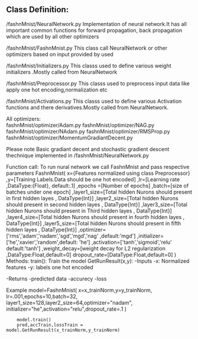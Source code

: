 Class Definition:
-----------------
/fashnMnist/NeuralNetwork.py
		Implementation of neural network.It has all important common functions for forward propagation, back propagation
		which are used by all other optimizers

/fashnMnist/FashnMnist.py
		This class call NeuralNetwork or other optimizers based on input provided by used 
		
/fashnMnist/Initializers.py
		This classs used to define  various weight initializers .Mostly called from NeuralNetwork
		
/fashnMnist/Preprocessor.py
		This classs used to preprocess input data like apply one hot encoding,normalization etc
		
/fashnMnist/Activations.py
		This classs used to define  various Activation functions and there derivatives.Mostly called from NeuralNetwork.
		
All optimizers:		
		fashnMnist/optimizer/Adam.py
		fashnMnist/optimizer/NAG.py
		fashnMnist/optimizer/NAdam.py
		fashnMnist/optimizer/RMSProp.py
		fashnMnist/optimizer/MomentumGradiantDecent.py
		
Please note Basic gradiant decent and stochastic gradient descent thechnique implemented in /fashnMnist/NeuralNetwork.py



Function call:
	To run nural network we call FashnMnist and pass respective parameters
	FashnMnist(
		x={Features normalized using class Preprocessor}
		,y=[Training Labels.Data should be one hot encoded]
		,lr=[Learning rate ,DataType:{Float}, default:.1]
		,epochs =[Number of epochs]
		,batch=[size of batches under one epoch]
		,layer1_size=[Total hidden Nurons should present in first hidden layes , DataType{Int}]
		,layer2_size=[Total hidden Nurons should present in second hidden layes , DataType{Int}]
		,layer3_size=[Total hidden Nurons should present in Third hidden layes , DataType{Int}]
		,layer4_size=[Total hidden Nurons should present in fourth hidden layes , DataType{Int}]
		,layer5_size=[Total hidden Nurons should present in fifth hidden layes , DataType{Int}]
		,optimizer=['rms','adam','nadam','sgd','mgd','nag' ,default:'mgd']
		,initializer=['he','xavier','random',default: 'he']
		,activation=['tanh','sigmoid','relu' default:'tanh']
		,weight_decay=[weight decay for L2 regularization ,DataType:Float,default=0]
		dropout_rate=[DataType:Float,default=0]
		)
Methods:
		train(): Train the model
		GetRunResult(x,y):
		-Inputs
		-x: Normalized features
		-y: labels one hot encoded

-Returns
		-predicted data
		-accurecy
		-loss
	

Example
		model=FashnMnist(
		x=x_trainNorm,y=y_trainNorm, lr=.001,epochs=10,batch=32,
		layer1_size=128,layer2_size=64,optimizer="nadam",
		initializer="he",activation="relu",dropout_rate=.1
		)

		model.train()
		pred,accTrain,lossTrain = model.GetRunResult(x_trainNorm,y_trainNorm)
        		
